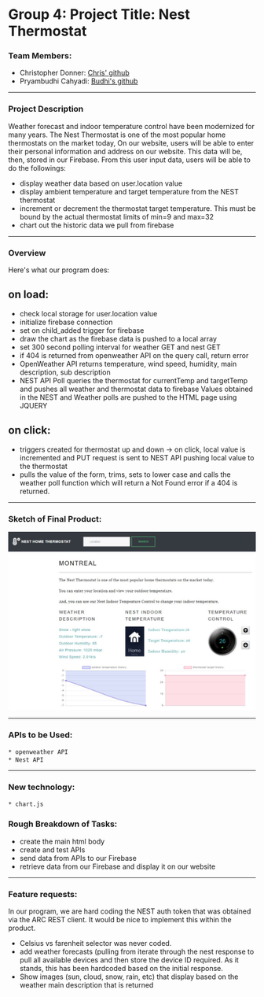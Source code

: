 # Group 4: Project Title: Nest Thermostat

### Team Members:
- Christopher Donner: [Chris' github](https://github.com/tiger2877)
- Pryambudhi Cahyadi: [Budhi's github](https://github.com/christopherdonner/)

- - -

### Project Description
Weather forecast and indoor temperature control have been modernized for many years.
The Nest Thermostat is one of the most popular home thermostats on the market today, 
On our website, users will be able to enter their personal information and address on our website.
This data will be, then, stored in our Firebase.
From this user input data, users will be able to do the followings:
* display weather data based on user.location value
* display ambient temperature and target temperature from the NEST thermostat
* increment or decrement the thermostat target temperature. This must be bound by the actual thermostat limits of min=9 and max=32
* chart out the historic data we pull from firebase

- - -

### Overview
Here's what our program does:
## on load:
* check local storage for user.location value
* initialize firebase connection
* set on child_added trigger for firebase
* draw the chart as the firebase data is pushed to a local array
* set 300 second polling interval for weather GET and nest GET
* if 404 is returned from openweather API on the query call, return error
* OpenWeather API returns temperature, wind speed, humidity, main description, sub description
* NEST API Poll queries the thermostat for currentTemp and targetTemp and pushes all weather and thermostat data to firebase
Values obtained in the NEST and Weather polls are pushed to the HTML page using JQUERY
## on click:
* triggers created for thermostat up and down -> on click, local value is incremented and PUT request is sent to NEST API pushing local value to the thermostat
* pulls the value of the form, trims, sets to lower case and calls the weather poll function which will return a Not Found error if a 404 is returned.

- - -

### Sketch of Final Product: 
![Nest Thermostat Project](https://github.com/christopherdonner/ThermostatApp/blob/master/assets/images/snapshot.JPG)

- - -

### APIs to be Used:
    * openweather API
    * Nest API
    
 - - -  
 ### New technology:
    * chart.js
    
### Rough Breakdown of Tasks:
* create the main html body
* create and test APIs
* send data from APIs to our Firebase
* retrieve data from our Firebase and display it on our website

- - -

### Feature requests:

In our program, we are hard coding the NEST auth token that was obtained via the ARC REST client. It would be nice to implement this within the product.
* Celsius vs farenheit selector was never coded.
* add weather forecasts (pulling from iterate through the nest response to pull all available devices and then store the device ID required. As it stands, this has been hardcoded based on the initial response.
* Show images (sun, cloud, snow, rain, etc) that display based on the weather main description that is returned
